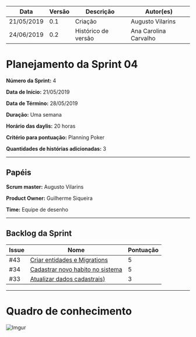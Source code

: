 | **Data** | **Versão** | **Descrição** | **Autor(es)** |
|---|---|---|---|
| 21/05/2019 | 0.1 | Criação | Augusto Vilarins |
| 24/06/2019 | 0.2 | Histórico de versão | Ana Carolina Carvalho |

# Planejamento da Sprint 04

**Número da Sprint:** 4

**Data de Início:** 21/05/2019

**Data de Término:** 28/05/2019

**Duração:** Uma semana

**Horário das daylis:** 20 horas

**Critério para pontuação:** Planning Poker

**Quantidades de histórias adicionadas:** 3

----

## Papéis

**Scrum master:** Augusto Vilarins

**Product Owner:** Guilherme Siqueira

**Time:** Equipe de desenho

----

## Backlog da Sprint

|Issue|Nome|Pontuação|
|-----|----|-----|
|#43|[Criar entidades e Migrations](https://github.com/conosco/conosco-api/issues/43)| 5 |
|#34|[Cadastrar novo habito no sistema ](https://github.com/conosco/conosco-api/issues/34)| 5 |
|#33|[Atualizar dados cadastrais)](https://github.com/conosco/conosco-api/issues/33)| 3 |

----

# Quadro de conhecimento

![Imgur](https://i.imgur.com/wPabFFC.png)
